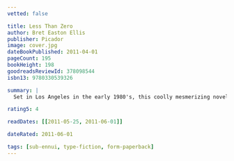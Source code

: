 ```yaml
---
vetted: false

title: Less Than Zero
author: Bret Easton Ellis
publisher: Picador
image: cover.jpg
dateBookPublished: 2011-04-01
pageCount: 195
bookHeight: 198
goodreadsReviewId: 378098544
isbn13: 9780330539326

summary: |
  Set in Los Angeles in the early 1980's, this coolly mesmerizing novel is a raw, powerful portrait of a lost generation who have experienced sex, drugs, and disaffection at too early an age, in a world shaped by casual nihilism, passivity, and too much money a place devoid of feeling or hope. Clay comes home for Christmas vacation from his Eastern college and re-enters a landscape of limitless privilege and absolute moral entropy, where everyone drives Porches, dines at Spago, and snorts mountains of cocaine. He tries to renew feelings for his girlfriend, Blair, and for his best friend from high school, Julian, who is careering into hustling and heroin. Clay's holiday turns into a dizzying spiral of desperation that takes him through the relentless parties in glitzy mansions, seedy bars, and underground rock clubs and also into the seamy world of L.A. after dark.

rating5: 4

readDates: [[2011-05-25, 2011-06-01]]

dateRated: 2011-06-01

tags: [sub-ennui, type-fiction, form-paperback]
---
```

